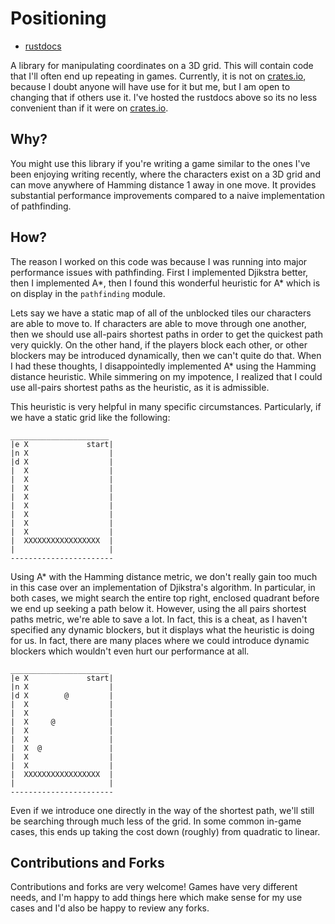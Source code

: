 # Positioning

* [rustdocs](https://samuelschlesinger.github.io/positioning/positioning/)

A library for manipulating coordinates on a 3D grid. This will contain code
that I'll often end up repeating in games. Currently, it is not on
[crates.io](https://crates.io), because I doubt anyone will have use for it but
me, but I am open to changing that if others use it. I've hosted the rustdocs
above so its no less convenient than if it were on
[crates.io](https://crates.io).

## Why?

You might use this library if you're writing a game similar to the ones I've
been enjoying writing recently, where the characters exist on a 3D grid and can
move anywhere of Hamming distance 1 away in one move. It provides substantial
performance improvements compared to a naive implementation of pathfinding.

## How?

The reason I worked on this code was because I was running into major
performance issues with pathfinding. First I implemented Djikstra better, then
I implemented A\*, then I found this wonderful heuristic for A\* which is on
display in the `pathfinding` module.

Lets say we have a static map of all of the unblocked tiles our characters are
able to move to. If characters are able to move through one another, then we
should use all-pairs shortest paths in order to get the quickest path very
quickly.  On the other hand, if the players block each other, or other blockers
may be introduced dynamically, then we can't quite do that. When I had these
thoughts, I disappointedly implemented A\* using the Hamming distance
heuristic. While simmering on my impotence, I realized that I could use
all-pairs shortest paths as the heuristic, as it is admissible.

This heuristic is very helpful in many specific circumstances. Particularly, if
we have a static grid like the following:

```
______________________
|e X             start|
|n X                  |
|d X                  |
|  X                  |
|  X                  |
|  X                  |
|  X                  |
|  X                  |
|  X                  |
|  X                  |
|  X                  |
|  XXXXXXXXXXXXXXXXX  |
|                     |
-----------------------
```

Using A\* with the Hamming distance metric, we don't really gain too much in
this case over an implementation of Djikstra's algorithm. In particular, in
both cases, we might search the entire top right, enclosed quadrant before we
end up seeking a path below it. However, using the all pairs shortest paths
metric, we're able to save a lot. In fact, this is a cheat, as I haven't
specified any dynamic blockers, but it displays what the heuristic is doing for
us. In fact, there are many places where we could introduce dynamic blockers
which wouldn't even hurt our performance at all.

```
______________________
|e X             start|
|n X                  |
|d X        @         |
|  X                  |
|  X                  |
|  X     @            |
|  X                  |
|  X                  |
|  X  @               |
|  X                  |
|  X                  |
|  XXXXXXXXXXXXXXXXX  |
|                     |
-----------------------
```

Even if we introduce one directly in the way of the shortest path, we'll still
be searching through much less of the grid. In some common in-game cases, this
ends up taking the cost down (roughly) from quadratic to linear.

## Contributions and Forks

Contributions and forks are very welcome! Games have very different needs, and
I'm happy to add things here which make sense for my use cases and I'd also be
happy to review any forks.
